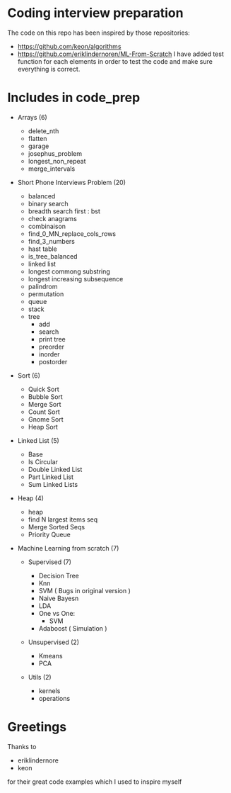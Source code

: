 # Coding interview preparation

The code on this repo has been inspired by those repositories:
  - https://github.com/keon/algorithms 
  - https://github.com/eriklindernoren/ML-From-Scratch
I have added test function for each elements in order to test the code and make sure everything is correct.

# Includes in code_prep

  - Arrays (6)
    - delete_nth
    - flatten
    - garage
    - josephus_problem
    - longest_non_repeat
    - merge_intervals
    
  - Short Phone Interviews Problem (20)
    - balanced
    - binary search
    - breadth search first : bst
    - check anagrams
    - combinaison
    - find_0_MN_replace_cols_rows
    - find_3_numbers 
    - hast table
    - is_tree_balanced
    - linked list
    - longest commong substring
    - longest increasing subsequence
    - palindrom
    - permutation
    - queue
    - stack
    - tree
      - add
      - search
      - print tree
      - preorder
      - inorder
      - postorder
      
  - Sort (6)
    - Quick Sort
    - Bubble Sort
    - Merge Sort
    - Count Sort
    - Gnome Sort
    - Heap Sort
    
  - Linked List (5)
    - Base
    - Is Circular
    - Double Linked List
    - Part Linked List
    - Sum Linked Lists
    
  - Heap (4)
    - heap
    - find N largest items seq
    - Merge Sorted Seqs
    - Priority Queue
    
  - Machine Learning from scratch (7)
  
    - Supervised (7)
      - Decision Tree
      - Knn
      - SVM ( Bugs in original version )
      - Naive Bayesn
      - LDA
      - One vs One:
        - SVM
      - Adaboost ( Simulation )
      
    - Unsupervised (2)
      - Kmeans
      - PCA
      
    - Utils (2)
      - kernels
      - operations

# Greetings

Thanks to 
  - eriklindernore
  - keon

for their great code examples which I used to inspire myself
